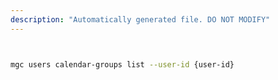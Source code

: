 ```yaml
---
description: "Automatically generated file. DO NOT MODIFY"
---
```


```bash


mgc users calendar-groups list --user-id {user-id}

```